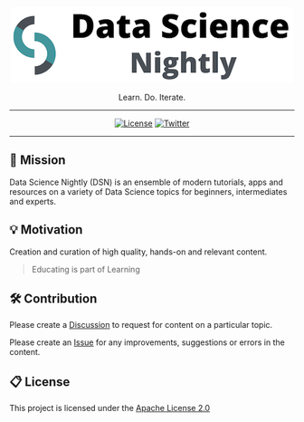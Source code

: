 <div align='center'>

<img src='docs/logo/logo_wide_500_x_133.png'>
<br>

Learn. Do. Iterate.

---

[![License](https://img.shields.io/badge/license-Apache%202.0-blue.svg?logo=apache)](https://github.com/vopani/datasciencenightly/blob/master/LICENSE)
[![Twitter](https://img.shields.io/twitter/follow/vopani)](https://twitter.com/vopani)

---

</div>

## 🚀 Mission
Data Science Nightly (DSN) is an ensemble of modern tutorials, apps and resources on a variety of Data Science topics for beginners, intermediates and experts.

## 💡 Motivation
Creation and curation of high quality, hands-on and relevant content.

> Educating is part of Learning

## 🛠️ Contribution
Please create a [Discussion](https://github.com/vopani/datasciencenightly/discussions/categories/topics) to request for content on a particular topic.

Please create an [Issue](https://github.com/vopani/datasciencenightly/issues) for any improvements, suggestions or errors in the content.

## 📋 License
This project is licensed under the [Apache License 2.0](#LICENSE)
